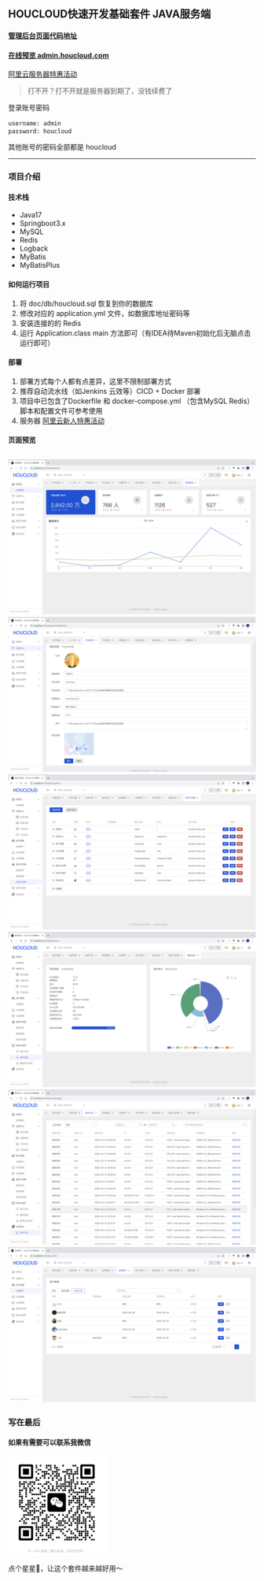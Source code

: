 ## HOUCLOUD快速开发基础套件 JAVA服务端

#### [管理后台页面代码地址](https://gitee.com/houcloud/admin)

#### [在线预览 admin.houcloud.com](https://admin.houcloud.com)
[阿里云服务器特惠活动](https://www.aliyun.com/activity/new/index?userCode=cygt84r6)

> 打不开？打不开就是服务器到期了，没钱续费了

登录账号密码

```text
username: admin
password: houcloud
```

其他账号的密码全部都是 houcloud


---
### 项目介绍

#### 技术栈

- Java17
- Springboot3.x
- MySQL
- Redis
- Logback
- MyBatis
- MyBatisPlus


#### 如何运行项目
1. 将 doc/db/houcloud.sql 恢复到你的数据库
2. 修改对应的 application.yml 文件，如数据库地址密码等
3. 安装连接的的 Redis
4. 运行 Application.class main 方法即可（有IDEA待Maven初始化后无脑点击运行即可）


#### 部署
1. 部署方式每个人都有点差异，这里不限制部署方式
2. 推荐自动流水线（如Jenkins 云效等）CICD + Docker 部署 
3. 项目中已包含了Dockerfile 和 docker-compose.yml （包含MySQL Redis） 脚本和配置文件可参考使用
4. 服务器 [阿里云新人特惠活动](https://www.aliyun.com/activity/new/index?userCode=cygt84r6)


#### 页面预览
![page1.png](docs%2Fimages%2Fpage1.png)
![page2.png](docs%2Fimages%2Fpage2.png)
![page3.png](docs%2Fimages%2Fpage3.png)
![page4.png](docs%2Fimages%2Fpage4.png)
![page5.png](docs%2Fimages%2Fpage5.png)
![page6.png](docs%2Fimages%2Fpage6.png)
---
### 写在最后

#### 如果有需要可以联系我微信

<img src="docs/images/IMG_4343.PNG" height="200" width="200" >

点个星星🌟，让这个套件越来越好用～
